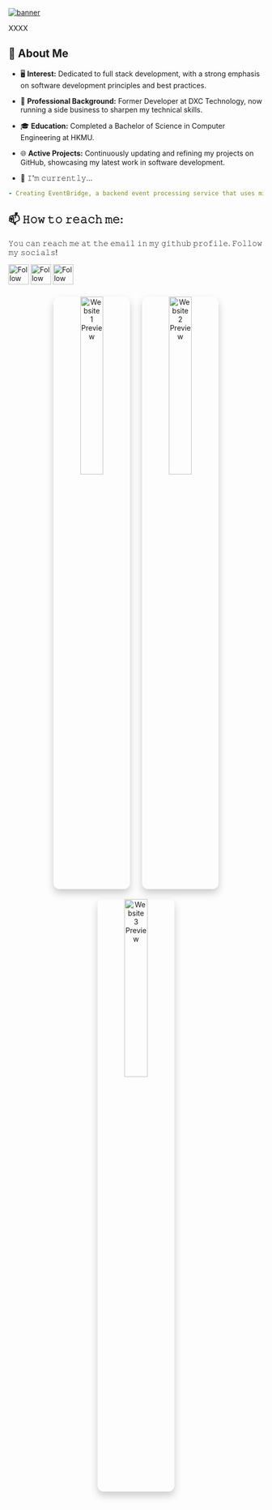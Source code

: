 
[<img src="https://github.com/lamkaichim/lamkaichim/blob/main/banner.gif" alt="banner" title="banner"/>](https://www.linkedin.com/in/lamkaichim/)

XXXX

## :book: About Me
- 🖥 **Interest:** Dedicated to full stack development, with a strong emphasis on software development principles and best practices.
- 💼 **Professional Background:** Former Developer at DXC Technology, now running a side business to sharpen my technical skills.
- 🎓 **Education:** Completed a Bachelor of Science in Computer Engineering at HKMU.
- 🌐 **Active Projects:** Continuously updating and refining my projects on GitHub, showcasing my latest work in software development.

- 🔨 𝙸'𝚖 𝚌𝚞𝚛𝚛𝚎𝚗𝚝𝚕𝚢...
```yaml
- Creating EventBridge, a backend event processing service that uses microservices architecture to ensure efficient data flow and system responsiveness.
```


## 📫 𝙷𝚘𝚠 𝚝𝚘 𝚛𝚎𝚊𝚌𝚑 𝚖𝚎:
𝚈𝚘𝚞 𝚌𝚊𝚗 𝚛𝚎𝚊𝚌𝚑 𝚖𝚎 𝚊𝚝 𝚝𝚑𝚎 𝚎𝚖𝚊𝚒𝚕 𝚒𝚗 𝚖𝚢 𝚐𝚒𝚝𝚑𝚞𝚋 𝚙𝚛𝚘𝚏𝚒𝚕𝚎. 𝙵𝚘𝚕𝚕𝚘𝚠 𝚖𝚢 𝚜𝚘𝚌𝚒𝚊𝚕𝚜!

[<img src="https://github.com/lamkaichim/lamkaichim/blob/main/Social/linkedin.png" height="40em" align="center" alt="Follow Raymo111 on LinkedIn" title="Follow Raymo111 on LinkedIn"/>](https://linkedin.com/in/lamkaichim)
[<img src="https://github.com/lamkaichim/lamkaichim/blob/main/Social/twitter.svg" height="40em" align="center" alt="Follow Raym0111 on Twitter" title="Follow Raymo111 on Twitter"/>](https://twitter.com/)
[<img src="https://github.com/lamkaichim/lamkaichim/blob/main/Social/instagram.svg" height="40em" align="center" alt="Follow Raymo111 on Instagram" title="Follow Raymo111 on Instagram"/>](https://instagram.com/Stephenlkc_)


<p align="center">
  <!-- Link and Image for Website 1 -->
  <a href="URL_TO_WEBSITE_1" target="_blank" style="text-decoration: none;">
    <img src="https://github.com/lamkaichim/lamkaichim/blob/main/IMG_3498.jpg" alt="Website 1 Preview" width="30%"
         style="margin: 10px; border-radius: 12px; box-shadow: 0 8px 16px rgba(0,0,0,0.2);">
  </a>
  <!-- Link and Image for Website 2 -->
  <a href="URL_TO_WEBSITE_2" target="_blank" style="text-decoration: none;">
    <img src="https://github.com/lamkaichim/lamkaichim/blob/main/IMG_3498.jpg" alt="Website 2 Preview" width="30%"
         style="margin: 10px; border-radius: 12px; box-shadow: 0 8px 16px rgba(0,0,0,0.2);">
  </a>
  <!-- Link and Image for Website 3 -->
  <a href="URL_TO_WEBSITE_3" target="_blank" style="text-decoration: none;">
    <img src="https://github.com/lamkaichim/lamkaichim/blob/main/IMG_3498.jpg" alt="Website 3 Preview" width="30%"
         style="margin: 10px; border-radius: 12px; box-shadow: 0 8px 16px rgba(0,0,0,0.2);">
  </a>
</p>

